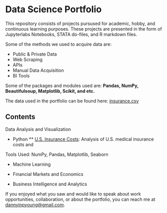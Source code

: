 # Data Science Portfolio

This repository consists of projects pursused for academic, hobby, and continuous learning purposes. These projects are presented in the form of Jupyterlabs Notebooks, STATA do-files, and R markdown files. 

Some of the methods we used to acquire data are: 

* Public & Private Data
* Web Scraping
* APIs
* Manual Data Acquisition
* BI Tools

Some of the packages and modules used are: __Pandas, NumPy, Beautifulsoup, Matplotlib, Scikit, and etc.__

The data used in the portfolio can be found here: [insurance.csv](https://github.com/dannyinpyoung/Data-Science-Portfolio/tree/main/Portfolio%20Project) 

## Contents

Data Analysis and Visualization
 * Python 
  ** [U.S. Insurance Costs](https://github.com/dannyinpyoung/Data-Science-Portfolio/blob/main/Portfolio%20Project/U.S.%20Insurance%20Costs.ipynb): Analysis of U.S. medical insurance costs and
 
 Tools Used: NumPy, Pandas, Matplotlib, Seaborn

* Machine Learning

* Financial Markets and Economics

* Business Intelligence and Analytics

If you enjoyed what you saw and would like to speak about work opportunities, collaboration, or about the portfolio, you can reach me at [dannyinpyoung@gmail.com](dannyinpyoung@gmail.com). 

